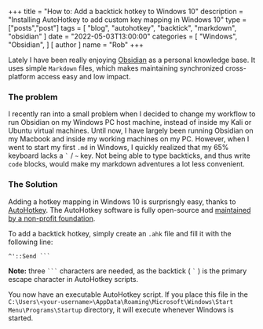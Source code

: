 +++
title = "How to: Add a backtick hotkey to Windows 10"
description = "Installing AutoHotkey to add custom key mapping in Windows 10"
type = ["posts","post"]
tags = [
    "blog",
    "autohotkey",
    "backtick",
    "markdown",
    "obsidian"
]
date = "2022-05-03T13:00:00"
categories = [
    "Windows",
    "Obsidian",
]
[ author ]
  name = "Rob"
+++

Lately I have been really enjoying [Obsidian](https://obsidian.md/) as a personal knowledge base. It uses simple `Markdown` files, which makes maintaining synchronized cross-platform access easy and low impact. 

### The problem

I recently ran into a small problem when I decided to change my workflow to run Obsidian on my Windows PC host machine, instead of inside my Kali or Ubuntu virtual machines. Until now, I have largely been running Obsidian on my Macbook and inside my working machines on my PC. However, when I went to start my first `.md` in Windows, I quickly realized that my 65% keyboard lacks a `` ` `` / `~` key. Not being able to type backticks, and thus write `code` blocks, would make my markdown adventures a lot less convenient.

### The Solution

Adding a hotkey mapping in Windows 10 is surprisngly easy, thanks to [AutoHotkey](https://www.autohotkey.com/). The AutoHotkey software is fully open-source and [maintained by a non-profit foundation](https://autohotkey.com/foundation/history.html). 

To add a backtick hotkey, simply create an `.ahk` file and fill it with the following line: 
```
^'::Send ```
```
**Note:** three `` ``` `` characters are needed, as the backtick ( `` ` `` ) is the primary escape character in AutoHotkey scripts. 

You now have an executable AutoHotkey script. If you place this file in the `C:\Users\<your-username>\AppData\Roaming\Microsoft\Windows\Start Menu\Programs\Startup` directory, it will execute whenever Windows is started. 
